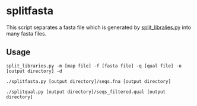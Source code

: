 # splitfasta

This script separates a fasta file which is generated by [split_libralies.py](http://qiime.org/scripts/split_libraries.html) into many fasta files.

## Usage

    split_libraries.py -m [map file] -f [fasta file] -q [qual file] -o [output directory] -d

    ./splitfasta.py [output directory]/seqs.fna [output directory]

    ./splitqual.py [output directory]/seqs_filtered.qual [output directory]
